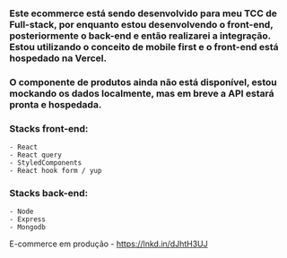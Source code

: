 ### Este ecommerce está sendo desenvolvido para meu TCC de Full-stack, por enquanto estou desenvolvendo o front-end, posteriormente o back-end e então realizarei a integração. Estou utilizando o conceito de mobile first e o front-end está hospedado na Vercel.

### O componente de produtos ainda não está disponível, estou mockando os dados localmente, mas em breve a API estará pronta e hospedada.

### Stacks front-end:
    - React
    - React query
    - StyledComponents
    - React hook form / yup

### Stacks back-end:
    - Node
    - Express
    - Mongodb

E-commerce em produção - https://lnkd.in/dJhtH3UJ
